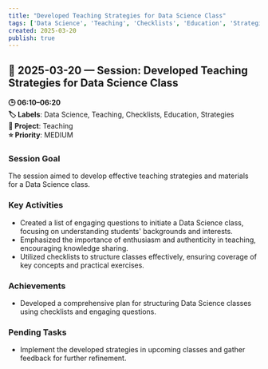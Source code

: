 ```yaml
---
title: "Developed Teaching Strategies for Data Science Class"
tags: ['Data Science', 'Teaching', 'Checklists', 'Education', 'Strategies']
created: 2025-03-20
publish: true
---
```


## 📅 2025-03-20 — Session: Developed Teaching Strategies for Data Science Class

**🕒 06:10–06:20**  
**🏷️ Labels**: Data Science, Teaching, Checklists, Education, Strategies  
**📂 Project**: Teaching  
**⭐ Priority**: MEDIUM  


### Session Goal
The session aimed to develop effective teaching strategies and materials for a Data Science class.

### Key Activities
- Created a list of engaging questions to initiate a Data Science class, focusing on understanding students' backgrounds and interests.
- Emphasized the importance of enthusiasm and authenticity in teaching, encouraging knowledge sharing.
- Utilized checklists to structure classes effectively, ensuring coverage of key concepts and practical exercises.

### Achievements
- Developed a comprehensive plan for structuring Data Science classes using checklists and engaging questions.

### Pending Tasks
- Implement the developed strategies in upcoming classes and gather feedback for further refinement.
